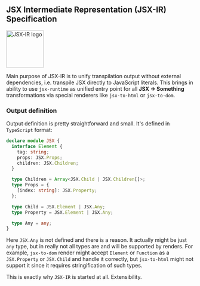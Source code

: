 ## JSX Intermediate Representation (JSX-IR) Specification

<img src="https://raw.githubusercontent.com/jsx-ir/logo/master/jsx.png" alt="JSX-IR logo" width="100">

Main purpose of JSX-IR is to unify transpilation output without external dependencies, i.e. transpile JSX directly to JavaScript literals. This brings in ability to use ```jsx-runtime``` as unified entry point for all **JSX -> Something** transformations via special renderers like ```jsx-to-html``` or ```jsx-to-dom```.

### Output definition

Output definition is pretty straightforward and small. It's defined in ```TypeScript``` format:

```typescript
declare module JSX {
  interface Element {
    tag: string;
    props: JSX.Props;
    children: JSX.Children;
  }

  type Children = Array<JSX.Child | JSX.Children[]>;
  type Props = {
    [index: string]: JSX.Property;
  };

  type Child = JSX.Element | JSX.Any;
  type Property = JSX.Element | JSX.Any;

  type Any = any;
}
```

Here ```JSX.Any``` is not defined and there is a reason. It actually might be just ```any``` type, but in really not all types are and will be supported by renders. For example, ```jsx-to-dom``` render might accept ```Element``` or ```Function``` as a ```JSX.Property``` or ```JSX.Child``` and handle it correctly, but ```jsx-to-html``` might not support it since it requires stringification of such types.

This is exactly why ```JSX-IR``` is started at all. Extensibility.
